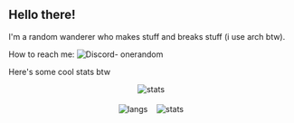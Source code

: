 ## Hello there!
I'm a random wanderer who makes stuff and breaks stuff (i use arch btw).

How to reach me: ![Discord- onerandom](https://dcbadge.vercel.app/api/shield/780651838000988172?compact=true)

Here's some cool stats btw

<p align="center">
  <img align="center" src="http://github-profile-summary-cards.vercel.app/api/cards/profile-details?username=OneRandom1509&theme=ayu_mirage" alt="stats" />
  <br><br>
  <img align="center" src="http://github-profile-summary-cards.vercel.app/api/cards/repos-per-language?username=OneRandom1509&theme=ayu_mirage" alt="langs" />
  &nbsp;&nbsp;
  <img align="center" src="http://github-profile-summary-cards.vercel.app/api/cards/stats?username=OneRandom1509&theme=ayu_mirage" alt="stats" />
</p>
